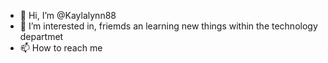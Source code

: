 - 👋 Hi, I’m @Kaylalynn88
- 👀 I’m interested in, friemds an learning new things within the technology departmet 
- 📫 How to reach me 

<!---
Kaylalynn88/Kaylalynn88 is a ✨ special ✨ repository because its `README.md` (this file) appears on your GitHub profile.
You can click the Preview link to take a look at your changes.
--->

